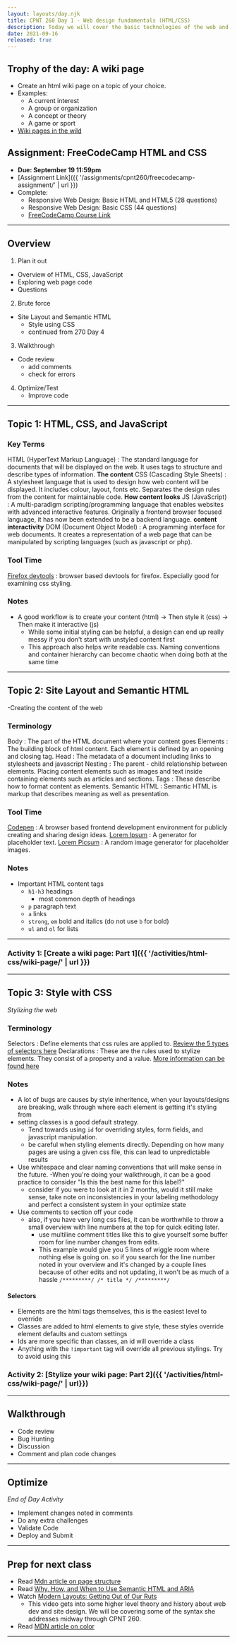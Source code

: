 ```yaml
---
layout: layouts/day.njk
title: CPNT 260 Day 1 - Web design fundamentals (HTML/CSS)
description: Today we will cover the basic technologies of the web and how they work together. We will also start out with the basics of writing html and css.
date: 2021-09-16
released: true
---
```


## Trophy of the day: A wiki page

- Create an html wiki page on a topic of your choice.
- Examples:
  - A current interest
  - A group or organization
  - A concept or theory
  - A game or sport
- [Wiki pages in the wild](https://aelieve.com/rankings/websites/category/reference/best-wiki-sites/)

## Assignment: FreeCodeCamp HTML and CSS

- **Due: September 19 11:59pm**
- [Assignment Link]({{ '/assignments/cpnt260/freecodecamp-assignment/' | url }})
- Complete:
  - Responsive Web Design: Basic HTML and HTML5 (28 questions)
  - Responsive Web Design: Basic CSS (44 questions)
  - [FreeCodeCamp Course Link](https://www.freecodecamp.org/learn/responsive-web-design/)

---

## Overview

1. Plan it out

- Overview of HTML, CSS, JavaScript
- Exploring web page code
- Questions

2. Brute force

- Site Layout and Semantic HTML
  - Style using CSS
  - continued from 270 Day 4

3. Walkthrough

- Code review
  - add comments
  - check for errors

4. Optimize/Test
   - Improve code

---

## Topic 1: HTML, CSS, and JavaScript

### Key Terms

HTML (HyperText Markup Language)
: The standard language for documents that will be displayed on the web. It uses tags to structure and describe types of information. **The content**
CSS (Cascading Style Sheets)
: A stylesheet language that is used to design how web content will be displayed. It includes colour, layout, fonts etc. Separates the design rules from the content for maintainable code. **How content looks**
JS (JavaScript)
: A multi-paradigm scripting/programming language that enables websites with advanced interactive features. Originally a frontend browser focused language, it has now been extended to be a backend language. **content interactivity**
DOM (Document Object Model)
: A programming interface for web documents. It creates a representation of a web page that can be manipulated by scripting languages (such as javascript or php).

### Tool Time

[Firefox devtools](https://developer.mozilla.org/en-US/docs/Tools)
: browser based devtools for firefox. Especially good for examining css styling.

### Notes

- A good workflow is to create your content (html) -> Then style it (css) -> Then make it interactive (js)
  - While some initial styling can be helpful, a design can end up really messy if you don't start with unstyled content first
  - This approach also helps write readable css. Naming conventions and container hierarchy can become chaotic when doing both at the same time

---

## Topic 2: Site Layout and Semantic HTML

-Creating the content of the web

### Terminology

Body
: The part of the HTML document where your content goes
Elements
: The building block of html content. Each element is defined by an opening and closing tag.
Head
: The metadata of a document including links to stylesheets and javascript
Nesting
: The parent - child relationship between elements. Placing content elements such as images and text inside containing elements such as articles and sections.
Tags
: These describe how to format content as elements.
Semantic HTML
: Semantic HTML is markup that describes meaning as well as presentation.

### Tool Time

[Codepen](https://codepen.io)
: A browser based frontend development environment for publicly creating and sharing design ideas.
[Lorem Ipsum](https://loremipsum.io/generator/)
: A generator for placeholder text.
[Lorem Picsum](https://picsum.photos/)
: A random image generator for placeholder images.

### Notes

- Important HTML content tags
  - `h1-h3` headings
    - most common depth of headings
  - `p` paragraph text
  - `a` links
  - `strong`, `em` bold and italics (do not use `b` for bold)
  - `ul` and `ol` for lists

---

### Activity 1: [Create a wiki page: Part 1]({{ '/activities/html-css/wiki-page/' | url }})

---

## Topic 3: Style with CSS

_Stylizing the web_

### Terminology

Selectors
: Define elements that css rules are applied to. [Review the 5 types of selectors here](https://developer.mozilla.org/en-US/docs/Web/CSS/CSS_Selectors)
Declarations
: These are the rules used to stylize elements. They consist of a property and a value. [More information can be found here](https://developer.mozilla.org/en-US/docs/Web/CSS/Syntax)

### Notes

- A lot of bugs are causes by style inheritence, when your layouts/designs are breaking, walk through where each element is getting it's styling from
- setting classes is a good default strategy.
  - Tend towards using `id` for overriding styles, form fields, and javascript manipulation.
  - be careful when styling elements directly. Depending on how many pages are using a given css file, this can lead to unpredictable results
- Use whitespace and clear naming conventions that will make sense in the future.
  -When you're doing your walkthrough, it can be a good practice to consider "Is this the best name for this label?"
  - consider if you were to look at it in 2 months, would it still make sense, take note on inconsistencies in your labeling methodology and perfect a consistent system in your optimize state
- Use comments to section off your code
  - also, if you have very long css files, it can be worthwhile to throw a small overview with line numbers at the top for quick editing later.
    - use multiline comment titles like this to give yourself some buffer room for line number changes from edits.
    - This example would give you 5 lines of wiggle room where nothing else is going on. so if you search for the line number noted in your overview and it's changed by a couple lines because of other edits and not updating, it won't be as much of a hassle
      `/*********/ /* title */ /*********/`

#### Selectors

- Elements are the html tags themselves, this is the easiest level to override
- Classes are added to html elements to give style, these styles override element defaults and custom settings
- Ids are more specific than classes, an id will override a class
- Anything with the `!important` tag will override all previous stylings. Try to avoid using this

### Activity 2: [Stylize your wiki page: Part 2]({{ '/activities/html-css/wiki-page/' | url}})

---

## Walkthrough

- Code review
- Bug Hunting
- Discussion
- Comment and plan code changes

---

## Optimize

_End of Day Activity_

- Implement changes noted in comments
- Do any extra challenges
- Validate Code
- Deploy and Submit

---

## Prep for next class

- Read [Mdn article on page structure](https://developer.mozilla.org/en-US/docs/Learn/HTML/Introduction_to_HTML/Document_and_website_structure)
- Read [Why, How, and When to Use Semantic HTML and ARIA](https://css-tricks.com/why-how-and-when-to-use-semantic-html-and-aria/)
- Watch [Modern Layouts: Getting Out of Our Ruts](https://www.youtube.com/watch?v=jreccgYLfx8)
  - This video gets into some higher level theory and history about web dev and site design. We will be covering some of the syntax she addresses midway through CPNT 260.
- Read [MDN article on color](https://developer.mozilla.org/en-US/docs/Web/CSS/color)

---
